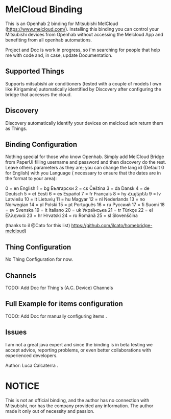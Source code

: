 # MelCloud Binding

This is an Openhab 2 binding for Mitsubishi MelCloud (https://www.melcloud.com/). 
Installing this binding you can control your Mitsubishi devices from Openhab without accessing the Melcloud App 
and benefiting from all openhab automations.

Project and Doc is work in progress, so i'm searching for people that help me with code and, in case, update Documentation.

## Supported Things

Supports mitsubishi air conditioners (tested with a couple of models I own like Kirigamine) automatically identified by Discovery after configuring the bridge that accesses the cloud.

## Discovery

Discovery automatically identify your devices on melcloud adn return them as Things.

## Binding Configuration

Nothing special for those who know Openhab.
Simply add MelCloud Bridge from PaperUI filling username and password  and then discovery do the rest.
Leave others parameters as they are; you can change the lang id (Default 0 for English) with you Language (
necessary to ensure that the dates are in the format to your area):

0   =   en  English
1   =   bg  Български
2   =   cs  Čeština
3   =   da  Dansk
4   =   de  Deutsch
5   =   et  Eesti
6   =   es  Español
7   =   fr  Français
8   =   hy  Հայերեն
9   =   lv  Latviešu
10  =   lt  Lietuvių
11  =   hu  Magyar
12  =   nl  Nederlands
13  =   no  Norwegian
14  =   pl  Polski
15  =   pt  Português
16  =   ru  Русский
17  =   fi  Suomi
18  =   sv  Svenska
19  =   it  Italiano
20  =   uk  Українська
21  =   tr  Türkçe
22  =   el  Ελληνικά
23  =   hr  Hrvatski
24  =   ro  Română
25  =   sl  Slovenščina

(thanks to il @Cato for this list) https://github.com/ilcato/homebridge-melcloud)

## Thing Configuration

No Thing Configuration for now.

## Channels

TODO: Add Doc for Thing's (A.C. Device) Channels

## Full Example for items configuration

TODO: Add Doc for manually configuring items .

## Issues

I am not a great java expert and since the binding is in beta testing we accept advice, reporting problems, or even better collaborations with experienced developers.

Author: Luca Calcaterra .
# NOTICE
This is not an official binding, and the author has no connection with Mitsubishi, nor has the company provided any information. The author made it only out of necessity and passion.
